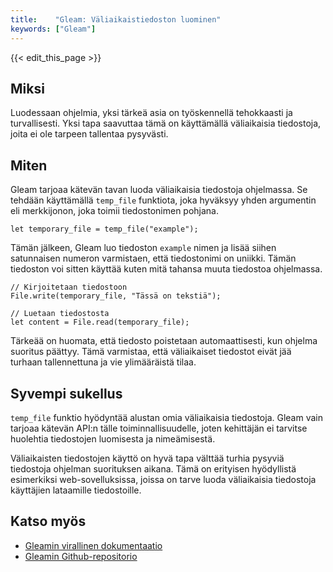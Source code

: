 ```yaml
---
title:    "Gleam: Väliaikaistiedoston luominen"
keywords: ["Gleam"]
---
```


{{< edit_this_page >}}

## Miksi

Luodessaan ohjelmia, yksi tärkeä asia on työskennellä tehokkaasti ja turvallisesti. Yksi tapa saavuttaa tämä on käyttämällä väliaikaisia tiedostoja, joita ei ole tarpeen tallentaa pysyvästi.

## Miten

Gleam tarjoaa kätevän tavan luoda väliaikaisia tiedostoja ohjelmassa. Se tehdään käyttämällä `temp_file` funktiota, joka hyväksyy yhden argumentin eli merkkijonon, joka toimii tiedostonimen pohjana.

```Gleam
let temporary_file = temp_file("example");
```

Tämän jälkeen, Gleam luo tiedoston `example` nimen ja lisää siihen satunnaisen numeron varmistaen, että tiedostonimi on uniikki. Tämän tiedoston voi sitten käyttää kuten mitä tahansa muuta tiedostoa ohjelmassa.

```Gleam
// Kirjoitetaan tiedostoon
File.write(temporary_file, "Tässä on tekstiä");

// Luetaan tiedostosta
let content = File.read(temporary_file);
```

Tärkeää on huomata, että tiedosto poistetaan automaattisesti, kun ohjelma suoritus päättyy. Tämä varmistaa, että väliaikaiset tiedostot eivät jää turhaan tallennettuna ja vie ylimääräistä tilaa.

## Syvempi sukellus

`temp_file` funktio hyödyntää alustan omia väliaikaisia tiedostoja. Gleam vain tarjoaa kätevän API:n tälle toiminnallisuudelle, joten kehittäjän ei tarvitse huolehtia tiedostojen luomisesta ja nimeämisestä.

Väliaikaisten tiedostojen käyttö on hyvä tapa välttää turhia pysyviä tiedostoja ohjelman suorituksen aikana. Tämä on erityisen hyödyllistä esimerkiksi web-sovelluksissa, joissa on tarve luoda väliaikaisia tiedostoja käyttäjien lataamille tiedostoille.

## Katso myös

- [Gleamin virallinen dokumentaatio](https://gleam.run/documentation/guide/temporary_files)
- [Gleamin Github-repositorio](https://github.com/gleam-lang/gleam)